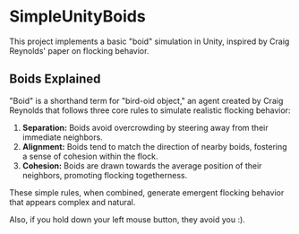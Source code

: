 # SimpleUnityBoids

This project implements a basic "boid" simulation in Unity, inspired by Craig Reynolds' paper on flocking behavior.

## Boids Explained

"Boid" is a shorthand term for "bird-oid object," an agent created by Craig Reynolds that follows three core rules to simulate realistic flocking behavior:

1. **Separation:** Boids avoid overcrowding by steering away from their immediate neighbors.
2. **Alignment:** Boids tend to match the direction of nearby boids, fostering a sense of cohesion within the flock.
3. **Cohesion:** Boids are drawn towards the average position of their neighbors, promoting flocking togetherness.

These simple rules, when combined, generate emergent flocking behavior that appears complex and natural.

Also, if you hold down your left mouse button, they avoid you :).
